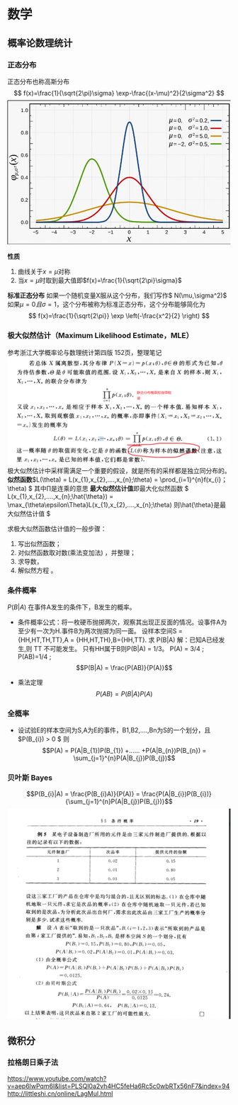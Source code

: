 # 数学

## 概率论数理统计

### 正态分布
正态分布也称高斯分布
$$
f(x)=\frac{1}{\sqrt{2\pi}\sigma} \exp-\frac{(x-\mu)^2}{2\sigma^2}
$$
![](imgs/正态分布.png)

**性质**
1. 曲线关于$x=\mu$对称
2. 当$x=\mu$时取到最大值即$f(x)=\frac{1}{\sqrt{2\pi}\sigma}$

**标准正态分布**
如果一个随机变量X服从这个分布，我们写作$  N(\mu,\sigma^2)$ 如果$\mu =0且\sigma =1$，这个分布被称为标准正态分布，这个分布能够简化为
$$
f(x)=\frac{1}{\sqrt{2\pi}} \exp \left(-\frac{x^2}{2} \right)
$$

### 极大似然估计（Maximum Likelihood Estimate，MLE）
参考浙江大学概率论与数理统计第四版 152页，整理笔记
![](imgs/mle-1.png)
极大似然估计中采样需满足一个重要的假设，就是所有的采样都是独立同分布的。
**似然函数**$L(\theta) = L(x_{1},x_{2},....,x_{n};\theta) = \prod_{i=1}^{n}f(x_{i}；\theta) $ 其中$\prod$是连乘的意思
**最大似然估计值**即最大化似然函数 $ L(x_{1},x_{2},....,x_{n};\hat{\theta}) = \max_{\theta\epsilon\Theta}L(x_{1},x_{2},....,x_{n};\theta) 则\hat{\theta}是最大似然估计值 $

求极大似然函数估计值的一般步骤：
1. 写出似然函数；
2. 对似然函数取对数(乘法变加法) ，并整理；
3. 求导数，
4. 解似然方程 。

### 条件概率
$P(B|A)$ 在事件A发生的条件下，B发生的概率。
* 条件概率公式：将一枚硬币抛掷两次，观察其出现正反面的情况。设事件A为至少有一次为H.事件B为两次抛掷为同一面。
设样本空间S = {HH,HT,TH,TT},A = {HH,HT,TH},B={HH,TT}. 求 P(B|A)
解：已知A已经发生,则 TT 不可能发生。 只有HH属于B则P(B|A) = 1/3。
P(A) = 3/4 ; P(AB)=1/4 ; $$P(B|A) = \frac{P(AB)}{P(A)}$$

* 乘法定理
$$P(AB) = P(B|A)P(A) $$
### 全概率
* 设试验E的样本空间为S,A为E的事件，B1,B2,....,Bn为S的一个划分，且$P(B_{i}) > 0 $ 则 $$P(A) = P(A|B_{1})P(B_{1}) +...... +P(A|B_{n})P(B_{n}) = \sum_{j=1}^{n}P(A|B_{j})P(B_{j})$$

### 贝叶斯 Bayes
$$P(B_{i}|A) = \frac{P(B_{i}A)}{P(A)} = \frac{P(A|B_{i})P(B_{i})}{\sum_{j=1}^{n}P(A|B_{j})P(B_{j})}$$
![](imgs/bayes_1.png)

## 微积分
### 拉格朗日乘子法
https://www.youtube.com/watch?v=aep6lwPqm6I&list=PLSQl0a2vh4HC5feHa6Rc5c0wbRTx56nF7&index=94
http://littleshi.cn/online/LagMul.html






